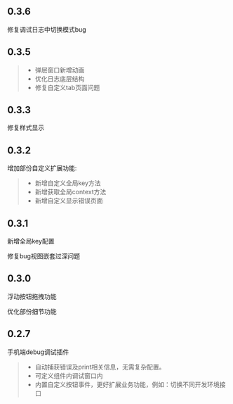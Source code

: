 ## 0.3.6
修复调试日志中切换模式bug

## 0.3.5
> * 弹层窗口新增动画
> * 优化日志底层结构
> * 修复自定义tab页面问题

## 0.3.3
修复样式显示

## 0.3.2
增加部份自定义扩展功能:
> * 新增自定义全局key方法
> * 新增获取全局context方法
> * 新增自定义显示错误页面

## 0.3.1
新增全局key配置

修复bug视图嵌套过深问题

## 0.3.0
浮动按钮拖拽功能

优化部份细节功能

## 0.2.7

手机端debug调试插件
> * 自动捕获错误及print相关信息，无需复杂配置。
> * 可定义组件内调试窗口内
> * 内置自定义按钮事件，更好扩展业务功能，例如：切换不同开发环境接口

